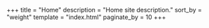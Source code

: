 +++
title = "Home"
description = "Home site description."
sort_by = "weight"
template = "index.html"
paginate_by = 10
+++

<!--
<div class="row justify-content-center">
	<div class="col-auto">
		<p>Resume</p>
	</div>
</div>
-->